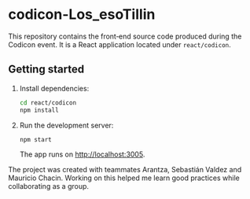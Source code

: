 # codicon-Los_esoTillin

This repository contains the front‑end source code produced during the Codicon event.
It is a React application located under `react/codicon`.

## Getting started

1. Install dependencies:
   ```bash
   cd react/codicon
   npm install
   ```
2. Run the development server:
   ```bash
   npm start
   ```
   The app runs on [http://localhost:3005](http://localhost:3005).

The project was created with teammates Arantza, Sebastián Valdez and Mauricio Chacin. Working on this helped me learn good practices while collaborating as a group.
